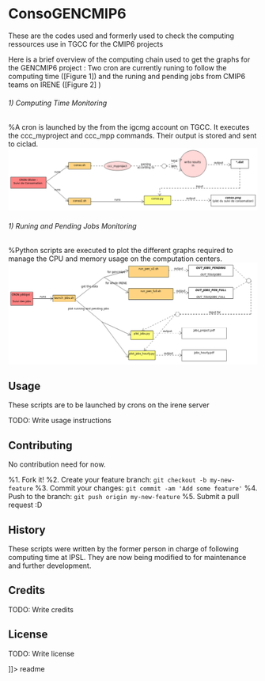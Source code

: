 # ConsoGENCMIP6

<snippet>
  <content><![CDATA[
# ${1:ConsoGENCMIP6}


These are the codes used and formerly used to check the computing ressources use in TGCC for the CMIP6 projects

Here is a brief overview of the computing chain used to get the graphs for the GENCMIP6 project : 
Two cron are currently runing to follow the computing time ([Figure 1]) and the runing and pending jobs from CMIP6 teams on IRENE ([Figure 2] ) 




###### 1) Computing Time Monitoring
%A cron is launched by the from the igcmg account on TGCC. It executes the ccc_myproject and ccc_mpp commands. Their output is stored and sent to ciclad. 
![Figure 1](UML/cron_consmation_description.png?raw=true)

###### 1) Runing and Pending Jobs Monitoring
%Python scripts are executed to plot the different graphs required to manage the CPU and memory usage on the computation centers. 
![Figure 2](UML/cron_job_description.png?raw=true)

## Usage

These scripts are to be launched by crons on the irene server 

TODO: Write usage instructions
## Contributing
No contribution need for now. 

%1. Fork it!
%2. Create your feature branch: `git checkout -b my-new-feature`
%3. Commit your changes: `git commit -am 'Add some feature'`
%4. Push to the branch: `git push origin my-new-feature`
%5. Submit a pull request :D

## History

These scripts were written by the former person in charge of following computing time at IPSL.
They are now being modified to for maintenance and further development.


## Credits

TODO: Write credits

## License

TODO: Write license 

]]></content>
  <tabTrigger>readme</tabTrigger>
</snippet>
